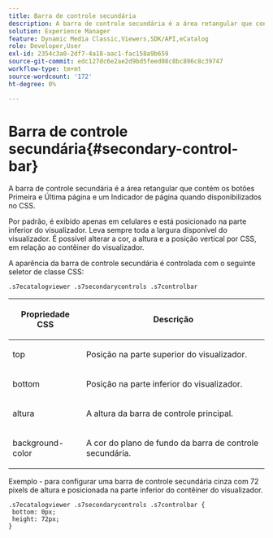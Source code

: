 ```yaml
---
title: Barra de controle secundária
description: A barra de controle secundária é a área retangular que contém os botões Primeira e Última página e um Indicador de página quando disponibilizados no CSS.
solution: Experience Manager
feature: Dynamic Media Classic,Viewers,SDK/API,eCatalog
role: Developer,User
exl-id: 2354c3a0-2df7-4a18-aac1-fac158a9b659
source-git-commit: edc127dc6e2ae2d9bd5feed08c8bc896c8c39747
workflow-type: tm+mt
source-wordcount: '172'
ht-degree: 0%

---
```


# Barra de controle secundária{#secondary-control-bar}

A barra de controle secundária é a área retangular que contém os botões Primeira e Última página e um Indicador de página quando disponibilizados no CSS.

Por padrão, é exibido apenas em celulares e está posicionado na parte inferior do visualizador. Leva sempre toda a largura disponível do visualizador. É possível alterar a cor, a altura e a posição vertical por CSS, em relação ao contêiner do visualizador.

A aparência da barra de controle secundária é controlada com o seguinte seletor de classe CSS:

`.s7ecatalogviewer .s7secondarycontrols .s7controlbar`

<table id="table_2C8D322F57114A72B43053CB4539C65C"> 
 <thead> 
  <tr> 
   <th colname="col1" class="entry"> <p> Propriedade CSS </p> </th> 
   <th colname="col2" class="entry"> <p>Descrição </p> </th> 
  </tr> 
 </thead>
 <tbody> 
  <tr> 
   <td colname="col1"> <p> <span class="codeph"> top </span> </p> </td> 
   <td colname="col2"> <p>Posição na parte superior do visualizador. </p> </td> 
  </tr> 
  <tr> 
   <td colname="col1"> <p> <span class="codeph"> bottom </span> </p> </td> 
   <td colname="col2"> <p>Posição na parte inferior do visualizador. </p> </td> 
  </tr> 
  <tr> 
   <td colname="col1"> <p> <span class="codeph"> altura </span> </p> </td> 
   <td colname="col2"> <p>A altura da barra de controle principal. </p> </td> 
  </tr> 
  <tr> 
   <td colname="col1"> <p> <span class="codeph"> background-color </span> </p> </td> 
   <td colname="col2"> <p>A cor do plano de fundo da barra de controle secundária. </p> </td> 
  </tr> 
 </tbody> 
</table>

Exemplo - para configurar uma barra de controle secundária cinza com 72 pixels de altura e posicionada na parte inferior do contêiner do visualizador.

```
.s7ecatalogviewer .s7secondarycontrols .s7controlbar {  
 bottom: 0px; 
 height: 72px; 
}
```
